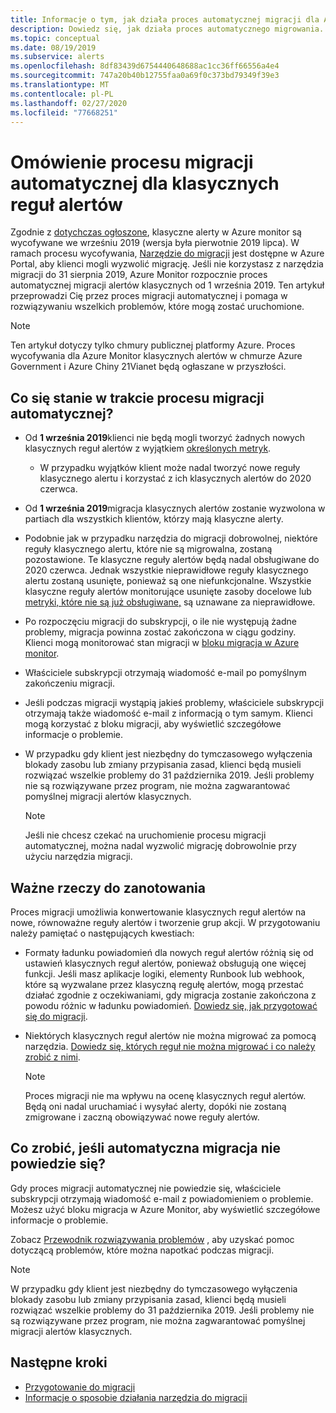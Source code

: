 ```yaml
---
title: Informacje o tym, jak działa proces automatycznej migracji dla Azure Monitor klasycznych alertów
description: Dowiedz się, jak działa proces automatycznego migrowania.
ms.topic: conceptual
ms.date: 08/19/2019
ms.subservice: alerts
ms.openlocfilehash: 8df83439d6754440648688ac1cc36ff66556a4e4
ms.sourcegitcommit: 747a20b40b12755faa0a69f0c373bd79349f39e3
ms.translationtype: MT
ms.contentlocale: pl-PL
ms.lasthandoff: 02/27/2020
ms.locfileid: "77668251"
---
```

# <a name="understand-the-automatic-migration-process-for-your-classic-alert-rules"></a>Omówienie procesu migracji automatycznej dla klasycznych reguł alertów

Zgodnie z [dotychczas ogłoszone](monitoring-classic-retirement.md), klasyczne alerty w Azure monitor są wycofywane we wrześniu 2019 (wersja była pierwotnie 2019 lipca). W ramach procesu wycofywania, [Narzędzie do migracji](alerts-using-migration-tool.md) jest dostępne w Azure Portal, aby klienci mogli wyzwolić migrację. Jeśli nie korzystasz z narzędzia migracji do 31 sierpnia 2019, Azure Monitor rozpocznie proces automatycznej migracji alertów klasycznych od 1 września 2019.
Ten artykuł przeprowadzi Cię przez proces migracji automatycznej i pomaga w rozwiązywaniu wszelkich problemów, które mogą zostać uruchomione.

  > [!NOTE]
  > Ten artykuł dotyczy tylko chmury publicznej platformy Azure. Proces wycofywania dla Azure Monitor klasycznych alertów w chmurze Azure Government i Azure Chiny 21Vianet będą ogłaszane w przyszłości.

## <a name="what-will-happen-during-the-automatic-migration-process"></a>Co się stanie w trakcie procesu migracji automatycznej?

- Od **1 września 2019**klienci nie będą mogli tworzyć żadnych nowych klasycznych reguł alertów z wyjątkiem [określonych metryk](alerts-understand-migration.md#classic-alert-rules-that-will-not-be-migrated).
  - W przypadku wyjątków klient może nadal tworzyć nowe reguły klasycznego alertu i korzystać z ich klasycznych alertów do 2020 czerwca.
- Od **1 września 2019**migracja klasycznych alertów zostanie wyzwolona w partiach dla wszystkich klientów, którzy mają klasyczne alerty.
- Podobnie jak w przypadku narzędzia do migracji dobrowolnej, niektóre reguły klasycznego alertu, które nie są migrowalna, zostaną pozostawione. Te klasyczne reguły alertów będą nadal obsługiwane do 2020 czerwca. Jednak wszystkie nieprawidłowe reguły klasycznego alertu zostaną usunięte, ponieważ są one niefunkcjonalne.
Wszystkie klasyczne reguły alertów monitorujące usunięte zasoby docelowe lub [metryki, które nie są już obsługiwane,](alerts-understand-migration.md#classic-alert-rules-on-deprecated-metrics) są uznawane za nieprawidłowe.
- Po rozpoczęciu migracji do subskrypcji, o ile nie występują żadne problemy, migracja powinna zostać zakończona w ciągu godziny. Klienci mogą monitorować stan migracji w [bloku migracja w Azure monitor](https://portal.azure.com/#blade/Microsoft_Azure_Monitoring/MigrationBladeViewModel).
- Właściciele subskrypcji otrzymają wiadomość e-mail po pomyślnym zakończeniu migracji.
- Jeśli podczas migracji wystąpią jakieś problemy, właściciele subskrypcji otrzymają także wiadomość e-mail z informacją o tym samym. Klienci mogą korzystać z bloku migracji, aby wyświetlić szczegółowe informacje o problemie.
- W przypadku gdy klient jest niezbędny do tymczasowego wyłączenia blokady zasobu lub zmiany przypisania zasad, klienci będą musieli rozwiązać wszelkie problemy do 31 października 2019. Jeśli problemy nie są rozwiązywane przez program, nie można zagwarantować pomyślnej migracji alertów klasycznych.

    > [!NOTE]
    > Jeśli nie chcesz czekać na uruchomienie procesu migracji automatycznej, można nadal wyzwolić migrację dobrowolnie przy użyciu narzędzia migracji.

## <a name="important-things-to-note"></a>Ważne rzeczy do zanotowania

Proces migracji umożliwia konwertowanie klasycznych reguł alertów na nowe, równoważne reguły alertów i tworzenie grup akcji. W przygotowaniu należy pamiętać o następujących kwestiach:

- Formaty ładunku powiadomień dla nowych reguł alertów różnią się od ustawień klasycznych reguł alertów, ponieważ obsługują one więcej funkcji. Jeśli masz aplikacje logiki, elementy Runbook lub webhook, które są wyzwalane przez klasyczną regułę alertów, mogą przestać działać zgodnie z oczekiwaniami, gdy migracja zostanie zakończona z powodu różnic w ładunku powiadomień. [Dowiedz się, jak przygotować się do migracji](alerts-prepare-migration.md).

- Niektórych klasycznych reguł alertów nie można migrować za pomocą narzędzia. [Dowiedz się, których reguł nie można migrować i co należy zrobić z nimi](alerts-understand-migration.md#classic-alert-rules-that-will-not-be-migrated).

    > [!NOTE]
    > Proces migracji nie ma wpływu na ocenę klasycznych reguł alertów. Będą oni nadal uruchamiać i wysyłać alerty, dopóki nie zostaną zmigrowane i zaczną obowiązywać nowe reguły alertów.

## <a name="what-if-the-automatic-migration-fails"></a>Co zrobić, jeśli automatyczna migracja nie powiedzie się?

Gdy proces migracji automatycznej nie powiedzie się, właściciele subskrypcji otrzymają wiadomość e-mail z powiadomieniem o problemie. Możesz użyć bloku migracja w Azure Monitor, aby wyświetlić szczegółowe informacje o problemie.

Zobacz [Przewodnik rozwiązywania problemów](alerts-understand-migration.md#common-problems-and-remedies) , aby uzyskać pomoc dotyczącą problemów, które można napotkać podczas migracji.

  > [!NOTE]
  > W przypadku gdy klient jest niezbędny do tymczasowego wyłączenia blokady zasobu lub zmiany przypisania zasad, klienci będą musieli rozwiązać wszelkie problemy do 31 października 2019. Jeśli problemy nie są rozwiązywane przez program, nie można zagwarantować pomyślnej migracji alertów klasycznych.

## <a name="next-steps"></a>Następne kroki

- [Przygotowanie do migracji](alerts-prepare-migration.md)
- [Informacje o sposobie działania narzędzia do migracji](alerts-understand-migration.md)
